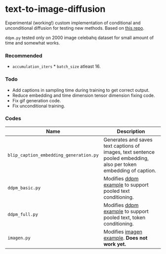 # text-to-image-diffusion
Experimental (working!) custom implementation of conditional and unconditional diffusion for testing new methods. Based on [this repo](https://github.com/quickgrid/pytorch-diffusion). 

`ddpm.py` tested only on 2000 image celebahq dataset for small amount of time and somewhat works.

### Recommended 
- `accumulation_iters` * `batch_size` atleast 16.

### Todo
- Add captions in sampling time during training to get correct output.
- Reduce embedding and time dimension tensor dimension fixing code.
- Fix gif generation code.
- Fix unconditional training.

### Codes
| Name | Description |
| --- | --- |
| `blip_caption_embedding_generation.py` | Generates and saves text captions of images, text sentence pooled embedding, also per token embedding of caption. |
| `ddpm_basic.py` | Modifies [ddpm example](https://github.com/quickgrid/pytorch-diffusion) to support pooled text conditioning. |
| `ddpm_full.py` | Modifies [ddpm example](https://github.com/quickgrid/pytorch-diffusion) to support pooled text, token conditioning. |
| `imagen.py` | Modifies [imagen example](https://github.com/quickgrid/paper-implementations/tree/main/pytorch/imagen). **Does not work yet.** |
